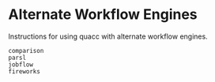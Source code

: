 # Alternate Workflow Engines

Instructions for using quacc with alternate workflow engines.

```{toctree}
comparison
parsl
jobflow
fireworks
```
